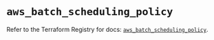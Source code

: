 # `aws_batch_scheduling_policy`

Refer to the Terraform Registry for docs: [`aws_batch_scheduling_policy`](https://registry.terraform.io/providers/hashicorp/aws/5.35.0/docs/resources/batch_scheduling_policy).
